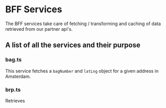 # BFF Services

The BFF services take care of fetching / transforming and caching of data retrieved from our partner api's.

## A list of all the services and their purpose

### bag.ts

This service fetches a `bagNumber` and `latLng` object for a given address in Amsterdam.

### brp.ts

Retrieves
